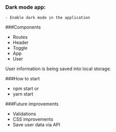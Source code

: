 ### Dark mode app:

    - Enable dark mode in the application
    
###Components
- Routes
- Header
- Toggle
- App
- User

User information is being saved into local storage.


###How to start
- npm start or
- yarn start

###Future improvements
- Validations
- CSS improvements
- Save user data via API
